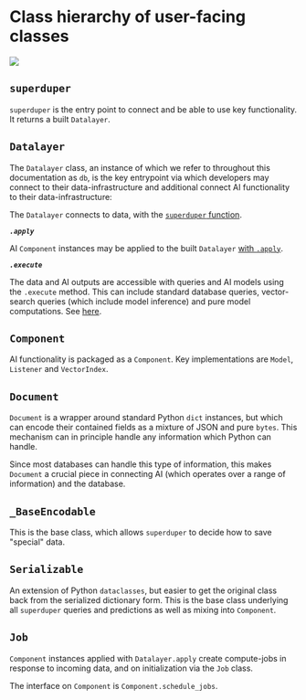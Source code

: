 # Class hierarchy of user-facing classes

![](/img/class-hierarchy.png)

## `superduper`

`superduper` is the entry point to connect and 
be able to use key functionality. It returns a built `Datalayer`.

## `Datalayer`

The `Datalayer` class, an instance of which we refer to throughout this 
documentation as `db`, is the key entrypoint via which developers
may connect to their data-infrastructure and additional connect
AI functionality to their data-infrastructure:

The `Datalayer` connects to data, with the [`superduper` function](../core_api/connect).

***`.apply`***

AI `Component` instances may be applied to the built `Datalayer` [with `.apply`](../core_api/apply).

***`.execute`***

The data and AI outputs are accessible with queries and AI models 
using the `.execute` method. This can include standard database queries,
vector-search queries (which include model inference) and pure model computations.
See [here](../core_api/execute).

## `Component`

AI functionality is packaged as a `Component`. Key implementations 
are `Model`, `Listener` and `VectorIndex`.

## `Document`

`Document` is a wrapper around standard Python `dict` instances, 
but which can encode their contained fields as a mixture of JSON
and pure `bytes`. This mechanism can in principle handle any information 
which Python can handle.

Since most databases can handle this type of information, this makes
`Document` a crucial piece in connecting AI (which operates over a range of information)
and the database.

## `_BaseEncodable`

This is the base class, which allows `superduper` to decide how to save "special" data.

## `Serializable`

An extension of Python `dataclasses`, but easier to get the original class back 
from the serialized dictionary form. This is the base class underlying 
all `superduper` queries and predictions as well as mixing into `Component`.

## `Job`

`Component` instances applied with `Datalayer.apply` create compute-jobs 
in response to incoming data, and on initialization via the `Job` class.

The interface on `Component` is `Component.schedule_jobs`.